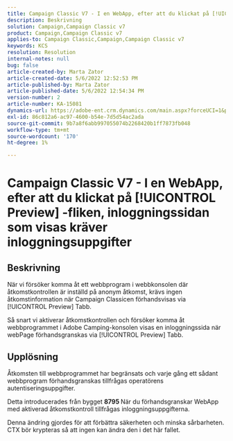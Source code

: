 ```yaml
---
title: Campaign Classic V7 - I en WebApp, efter att du klickat på [!UICONTROL Preview] -fliken, inloggningssidan som visas kräver inloggningsuppgifter
description: Beskrivning
solution: Campaign,Campaign Classic v7
product: Campaign,Campaign Classic v7
applies-to: Campaign Classic,Campaign,Campaign Classic v7
keywords: KCS
resolution: Resolution
internal-notes: null
bug: false
article-created-by: Marta Zator
article-created-date: 5/6/2022 12:52:53 PM
article-published-by: Marta Zator
article-published-date: 5/6/2022 12:54:34 PM
version-number: 2
article-number: KA-15081
dynamics-url: https://adobe-ent.crm.dynamics.com/main.aspx?forceUCI=1&pagetype=entityrecord&etn=knowledgearticle&id=aab90d70-3bcd-ec11-a7b5-6045bd00dbbc
exl-id: 86c812a6-ac97-4600-b54e-7d5d54ac2ada
source-git-commit: 9b7a8f6abb997055074b2268420b1ff7873fb048
workflow-type: tm+mt
source-wordcount: '170'
ht-degree: 1%

---
```


# Campaign Classic V7 - I en WebApp, efter att du klickat på [!UICONTROL Preview] -fliken, inloggningssidan som visas kräver inloggningsuppgifter

## Beskrivning


När vi försöker komma åt ett webbprogram i webbkonsolen där åtkomstkontrollen är inställd på anonym åtkomst, krävs ingen åtkomstinformation när Campaign Classicen förhandsvisas via [!UICONTROL Preview] Tabb.

Så snart vi aktiverar åtkomstkontrollen och försöker komma åt webbprogrammet i Adobe Camping-konsolen visas en inloggningssida när webPage förhandsgranskas via [!UICONTROL Preview] Tabb.


## Upplösning


Åtkomsten till webbprogrammet har begränsats och varje gång ett sådant webbprogram förhandsgranskas tillfrågas operatörens autentiseringsuppgifter.

Detta introducerades från bygget <b>8795 </b>När du förhandsgranskar WebApp med aktiverad åtkomstkontroll tillfrågas inloggningsuppgifterna.

Denna ändring gjordes för att förbättra säkerheten och minska sårbarheten. CTX bör krypteras så att ingen kan ändra den i det här fallet.
